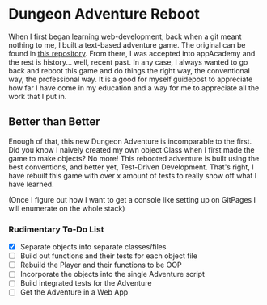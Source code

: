 # Dungeon Adventure Reboot

When I first began learning web-development, back when a git meant nothing to me, I built a text-based adventure game. The original can be found in [this repository][original]. From there, I was accepted into appAcademy and the rest is history... well, recent past. In any case, I always wanted to go back and reboot this game and do things the right way, the conventional way, the professional way. It is a good for myself guidepost to appreciate how far I have come in my education and a way for me to appreciate all the work that I put in.

## Better than Better
Enough of that, this new Dungeon Adventure is incomparable to the first. Did you know I naively created my own object Class when I first made the game to make objects? No more! This rebooted adventure is built using the best conventions, and better yet, Test-Driven Development. That's right, I have rebuilt this game with over x amount of tests to really show off what I have learned.

(Once I figure out how I want to get a console like setting up on GitPages I will enumerate on the whole stack)

### Rudimentary To-Do List

- [x] Separate objects into separate classes/files
- [ ] Build out functions and their tests for each object file
- [ ] Rebuild the Player and their functions to be OOP
- [ ] Incorporate the objects into the single Adventure script
- [ ] Build integrated tests for the Adventure
- [ ] Get the Adventure in a Web App

[original]: [https://github.com/Coroecram/DungeonAdventure]

